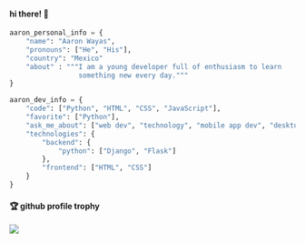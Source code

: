 <!-- Readme for my profile -->

#### hi there! 👋

```python
aaron_personal_info = {
    "name": "Aaron Wayas",
    "pronouns": ["He", "His"],
    "country": "Mexico"
    "about" : """I am a young developer full of enthusiasm to learn
                 something new every day."""
}
```
```python
aaron_dev_info = {
    "code": ["Python", "HTML", "CSS", "JavaScript"],
    "favorite": ["Python"],
    "ask_me_about": ["web dev", "technology", "mobile app dev", "desktop dev"],
    "technologies": {
        "backend": {
            "python": ["Django", "Flask"]
        },
        "frontend": ["HTML", "CSS"]
    }
}
```

#### 🏆 github profile trophy 

![](https://github-profile-trophy.vercel.app/?username=aaronwayas&theme=onestar)
